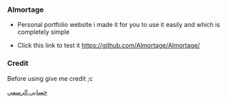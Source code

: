 ### Almortage

- Personal portfolio website i made it for you to use it easily and which is completely simple

- Click this link to test it   https://github.com/Almortage/Almortage/

### Credit 

Before using give me credit ;c

[حسابي الرسمي](https://t.me/Almortagel_12)
